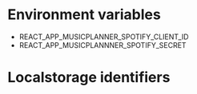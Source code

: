 # Environment variables
* REACT_APP_MUSICPLANNER_SPOTIFY_CLIENT_ID
* REACT_APP_MUSICPLANNNER_SPOTIFY_SECRET


# Localstorage identifiers
